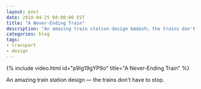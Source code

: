 ```yaml
---
layout: post
date: 2010-04-25 08:00:00 EST
title: "A Never-Ending Train"
description: "An amazing train station design &mdash; the trains don't have to stop."
categories: blog
tags:
- transport
- design
---
```


{% include video.html id="p9Ig19gYP9o" title="A Never-Ending Train" %}

An amazing train station design &mdash; the trains don't have to stop.
